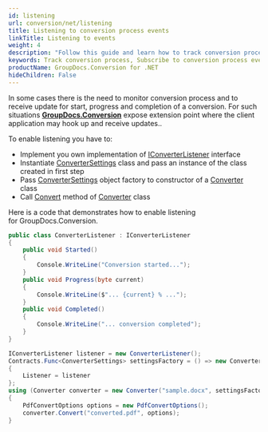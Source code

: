 ```yaml
---
id: listening
url: conversion/net/listening
title: Listening to conversion process events
linkTitle: Listening to events
weight: 4
description: "Follow this guide and learn how to track conversion process by subscribing to specific events of GroupDocs.Conversion for .NET API."
keywords: Track conversion process, Subscribe to conversion process events, track conversion
productName: GroupDocs.Conversion for .NET
hideChildren: False
---
```

In some cases there is the need to monitor conversion process and to receive update for start, progress and completion of a conversion. For such situations [**GroupDocs.Conversion**](https://products.groupdocs.com/conversion/net) expose extension point where the client application may hook up and receive updates.. 

To enable listening you have to:

*   Implement you own implementation of [IConverterListener](https://reference.groupdocs.com/conversion/net/groupdocs.conversion.reporting/iconverterlistener) interface
*   Instantiate [ConverterSettings](https://reference.groupdocs.com/conversion/net/groupdocs.conversion/convertersettings) class and pass an instance of the class created in first step
*   Pass [ConverterSettings](https://reference.groupdocs.com/conversion/net/groupdocs.conversion/convertersettings) object factory to constructor of a [Converter](https://reference.groupdocs.com/conversion/net/groupdocs.conversion/converter) class
*   Call [Convert](https://reference.groupdocs.com/conversion/net/groupdocs.conversion/converter/convert/#convert_3) method of [Converter](https://reference.groupdocs.com/conversion/net/groupdocs.conversion/converter) class

Here is a code that demonstrates how to enable listening for GroupDocs.Conversion.

```csharp
public class ConverterListener : IConverterListener
{
    public void Started()
    {
        Console.WriteLine("Conversion started...");
    }
    public void Progress(byte current)
    {
        Console.WriteLine($"... {current} % ...");
    }
    public void Completed()
    {
        Console.WriteLine("... conversion completed");
    }
}
```

```csharp
IConverterListener listener = new ConverterListener();
Contracts.Func<ConverterSettings> settingsFactory = () => new ConverterSettings
{
    Listener = listener
};
using (Converter converter = new Converter("sample.docx", settingsFactory))
{
    PdfConvertOptions options = new PdfConvertOptions();
    converter.Convert("converted.pdf", options);
}
```

